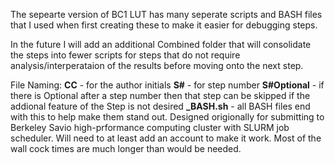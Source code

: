 The sepearte version of BC1 LUT has many seperate scripts and BASH files that I used when first creating these to make it easier for debugging steps.

In the future I will add an additional Combined folder that will consolidate the steps into fewer scripts for steps that do not require analysis/interperataion of the results before moving onto the next step.

File Naming:
**CC** - for the author initials
**S#** - for step number
**S#Optional** - if there is Optional after a step number then that step can be skipped if the addional feature of the Step is not desired
**_BASH.sh** - all BASH files end with this to help make them stand out. Designed origionally for submitting to Berkeley Savio high-prformance computing cluster with SLURM job scheduler. Will need to at least add an account to make it work. Most of the wall cock times are much longer than would be needed.

